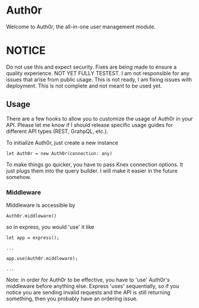 # Auth0r
Welcome to Auth0r, the all-in-one user management module.


# NOTICE
Do not use this and expect security.  Fixes are being made to ensure a quality experience.  NOT YET FULLY TESTEST.  I am not responsible for any issues that arise from public usage.  This is not ready, I am fixing issues with deployment.  This is not complete and not meant to be used yet.

## Usage
There are a few hooks to allow you to customize the usage of Auth0r in your API.  Please let me know if I should release specific usage guides for different API types (REST, GrahpQL, etc.).

To initialize Auth0r, just create a new instance

`let Auth0r = new Auth0r(connection: any)`

To make things go quicker, you have to pass Knex connection options.  It just plugs them into the query builder.  I will make it easier in the future somehow.

### Middleware
Middleware is accessible by

`Auth0r.middleware()`

so in express, you would 'use' it like

```
let app = express();

...

app.use(Auth0r.middleware);

...
```

Note: in order for Auth0r to be effective, you have to 'use' Auth0r's middleware before anything else.  Express 'uses' sequentially, so if you notice you are sending invalid requests and the API is still returning something, then you probably have an ordering issue.

